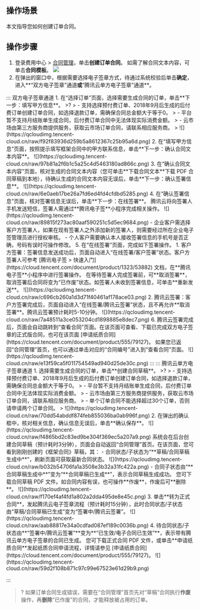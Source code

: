 ## 操作场景

本文指导您如何创建订单合同。

## 操作步骤

1. 登录费用中心 > [合同管理](https://console.cloud.tencent.com/expense/contract)，单击**创建订单合同**。
如需了解合同文本内容，可单击**合同模板**。
![](https://qcloudimg.tencent-cloud.cn/raw/a467b7a09855536b170714b284d260b7.png)
2. 在弹出的窗口中，根据需要选择电子签章方式，待通过系统校验后单击**确定**，进入**“双方电子签章”通道**或**“腾讯云单方电子签章”通道**。
<dx-tabs>
::: 双方电子签章通道
1. 在“选择订单”页面，选择需要生成合同的订单，单击**下一步：填写甲方信息**。
>?
> - 支持选择预付费订单、2018年9月后生成的后付费订单创建订单合同，如选择退款订单，需确保合同总金额大于等于0。
> - 平台暂不支持月结账单生成合同，后付费订单合同中无法体现实际消费金额。
> - 云市场由第三方服务商提供服务，获取云市场订单合同，请联系相应服务商。
> 
![](https://qcloudimg.tencent-cloud.cn/raw/f92f83936d259b5a8612367c25b95a6d.png)
2. 在“填写甲方信息”页面，按照提示填写框架合同中的甲方联系信息，单击**下一步：确认合同文本内容**。
![](https://qcloudimg.tencent-cloud.cn/raw/97b81a2f6b1c5a25c4d5463180ad866c.png)
3. 在“确认合同文本内容”页面，核对生成的合同文本内容（您可单击**下载合同文本**下载 PDF 合同草稿到本地），待确认生成的合同文本内容无误后，单击**下一步：确认签署信息**。
![](https://qcloudimg.tencent-cloud.cn/raw/6e0aeb17be26a7fd6ed4fd4cfdbd5285.png)
4. 在“确认签署信息”页面，核对签署信息无误后，单击**下一步：在线签署**。
腾讯云将向签署人手机发送短信，签署人需通过**腾讯电子签**小程序完成相关操作。
![](https://qcloudimg.tencent-cloud.cn/raw/89815f273ac80aaf590251c5d5ec9684.png)
 - 企业客户需选择客户方签署人，如果在现有签署人之外添加新的签署人，则需要经过所在企业电子签管理员进行授权审核。
 - 个人客户需要确认本人接收签署信息的手机号是否正确，号码有误时可操作修改。
5. 在“在线签署”页面，完成如下签署操作。
 1. 客户方签署：签署信息发送成功后，页面自动进入“在线签署/客户签署”状态。客户方签署人可参考 [腾讯电子签 > 快速入门](https://cloud.tencent.com/document/product/1323/53882) 文档，在**腾讯电子签**小程序中进行签署操作。
在等待签署人完成签署前，可**取消签署**，取消签署后合同将变为“已作废”状态。如签署人未收到签署信息，可单击**重新发送**。
![](https://qcloudimg.tencent-cloud.cn/raw/c696cb260a1d3d71f40461af178ace03.png)
 2. 腾讯云签署：客户方签署完成后，页面自动进入“在线签署/腾讯云签署”状态，且不再允许**取消签署**。腾讯云签署预计耗时5-10分钟。
 ![](https://qcloudimg.tencent-cloud.cn/raw/7a48511a3ce053204cd1898885e8dec7.png)
6. 腾讯云签署完成后，页面会自动跳转到“查看合同”页面。在该页面可查看、下载已完成双方电子签章的正式版合同，也可在该页面 [申请纸质合同](https://cloud.tencent.com/document/product/555/79127)。
如果您已返回“合同管理”首页，也可以通过单击对应的“合同编号”进入到“查看合同”页面。
![](https://qcloudimg.tencent-cloud.cn/raw/e13f59ca5f011754549ad940d25de30c.png)
:::
::: 腾讯云单方电子签章通道
1. 选择需要生成合同的订单，单击**创建合同草稿**。
>? 
> - 支持选择预付费订单、2018年9月后生成的后付费订单创建订单合同，如选择退款订单，需确保合同总金额大于等于0。
> - 平台暂不支持月结账单生成合同，后付费订单合同中无法体现实际消费金额。
> - 云市场由第三方服务商提供服务，获取云市场订单合同，请联系相应服务商。
> - 单个订单合同不能选择超过30个订单，否则请申请两个订单合同。
> 
![](https://qcloudimg.tencent-cloud.cn/raw/70dd54abddf874feb855036ba0ab996f.png)
2. 在弹出的确认框中，核对相关信息，确认信息无误后，单击**确认保存**。
![](https://qcloudimg.tencent-cloud.cn/raw/f4865bd2c83ed9be304f369ec5a207a9.png)
系统会在后台创建合同草稿（预计耗时3分钟），页面会自动返回“合同管理”首页。在该页面，您可看到刚刚创建的《框架合同》草稿，其：
 - 合同状态/子状态为“**草稿/合同草稿生成中**”，刷新页面可获取最新合同状态。
 ![](https://qcloudimg.tencent-cloud.cn/raw/b032b54706fa1a3508e3b32a31fc422a.png)
 - 合同子状态由“**合同草稿生成中**”变为“**合同草稿已生成**”，表示合同草稿生成成功。
您可下载合同草稿 PDF 文件。如合同内容有误，也可操作**作废**，作废后可**删除**。
 ![](https://qcloudimg.tencent-cloud.cn/raw/f170ef4af4fd1a802a2dda495de8e45c.png)
3. 单击**转为正式合同**，发起腾讯云电子签章流程（预计耗时15分钟），此时合同状态/子状态由“草稿/合同草稿已生成”变为“签署中/腾讯云签署”。
![](https://qcloudimg.tencent-cloud.cn/raw/aab88817e34a0cdfad087ef189c0036b.png)
4. 待合同状态/子状态由**“签署中/腾讯云签署”**变为**“已生效/电子合同已生效”**，表示带有腾讯云单方电子签章的合同已生成。
您可下载正式合同 PDF 文件，或单击**申请纸质合同**发起纸质合同申请流程，详情请参见 [申请纸质合同](https://cloud.tencent.com/document/product/555/79127)。
![](https://qcloudimg.tencent-cloud.cn/raw/59d2f108b871c97c99e67523e61d29b9.png)

:::
</dx-tabs>
>? 如果订单合同生成错误，需要在“合同管理”首页先对“草稿”合同执行**作废**操作，再**删除**“已作废”的合同，才能释放被占用的订单。
>

